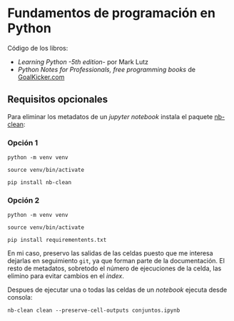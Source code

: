 Fundamentos de programación en Python
=====================================

Código de los libros:

- _Learning Python -5th edition-_ por Mark Lutz 
- _Python Notes for Professionals, free programming books_ de [GoalKicker.com](https://goalkicker.com/)

## Requisitos opcionales

Para eliminar los metadatos de un _jupyter notebook_ instala el paquete [nb-clean](https://pypi.org/project/nb-clean/):

### Opción 1

`python -m venv venv`

`source venv/bin/activate`

`pip install nb-clean`

### Opción 2

`python -m venv venv`

`source venv/bin/activate`

`pip install requirementents.txt`


En mi caso, preservo las salidas de las celdas puesto que me interesa dejarlas en seguimiento `git`, ya que forman parte de la documentación. El resto de metadatos, sobretodo el número de ejecuciones de la celda, las elimino para evitar cambios en el _index_.

Despues de ejecutar una o todas las celdas de un _notebook_ ejecuta desde consola:

`nb-clean clean --preserve-cell-outputs conjuntos.ipynb`
